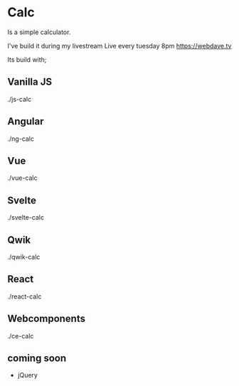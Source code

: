 # Calc

Is a simple calculator.

I've build it during my livestream
Live every tuesday 8pm https://webdave.tv

Its build with;

## Vanilla JS

./js-calc

## Angular

./ng-calc

## Vue

./vue-calc

## Svelte

./svelte-calc

## Qwik

./qwik-calc

## React

./react-calc

## Webcomponents

./ce-calc

## coming soon

- jQuery
